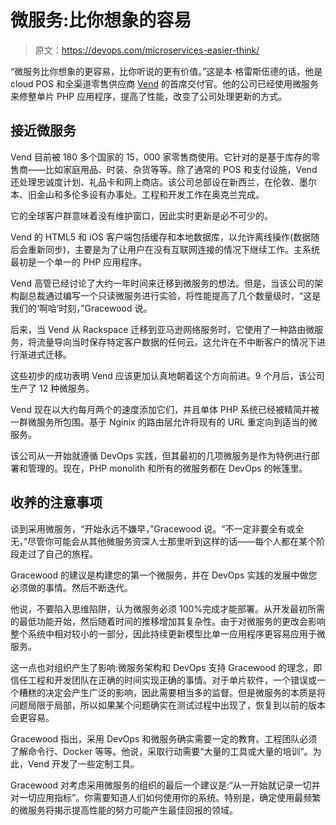 # 微服务:比你想象的容易

> 原文：<https://devops.com/microservices-easier-think/>

“微服务比你想象的更容易，比你听说的更有价值。”这是本·格雷斯伍德的话，他是 cloud POS 和全渠道零售供应商 [Vend](https://www.vendhq.com/) 的首席交付官。他的公司已经使用微服务来修整单片 PHP 应用程序，提高了性能，改变了公司处理更新的方式。

## 接近微服务

Vend 目前被 180 多个国家的 15，000 家零售商使用。它针对的是基于库存的零售商——比如家庭用品、时装、杂货等等。除了通常的 POS 和支付设施，Vend 还处理忠诚度计划、礼品卡和网上商店。该公司总部设在新西兰，在伦敦、墨尔本、旧金山和多伦多设有办事处。工程和开发工作在奥克兰完成。

它的全球客户群意味着没有维护窗口，因此实时更新是必不可少的。

Vend 的 HTML5 和 iOS 客户端包括缓存和本地数据库，以允许离线操作(数据随后会重新同步)，主要是为了让用户在没有互联网连接的情况下继续工作。主系统最初是一个单一的 PHP 应用程序。

Vend 高管已经讨论了大约一年时间来迁移到微服务的想法。但是，当该公司的架构副总裁通过编写一个只读微服务进行实验，将性能提高了几个数量级时，“这是我们的‘啊哈’时刻，”Gracewood 说。

后来，当 Vend 从 Rackspace 迁移到亚马逊网络服务时，它使用了一种路由微服务，将流量导向当时保存特定客户数据的任何云。这允许在不中断客户的情况下进行渐进式迁移。

这些初步的成功表明 Vend 应该更加认真地朝着这个方向前进。9 个月后，该公司生产了 12 种微服务。

Vend 现在以大约每月两个的速度添加它们，并且单体 PHP 系统已经被精简并被一群微服务所包围。基于 Nginix 的路由层允许将现有的 URL 重定向到适当的微服务。

该公司从一开始就遵循 DevOps 实践，但其最初的几项微服务是作为特例进行部署和管理的。现在，PHP monolith 和所有的微服务都在 DevOps 的帐篷里。

## 收养的注意事项

谈到采用微服务，“开始永远不嫌早，”Gracewood 说。“不一定非要全有或全无，”尽管你可能会从其他微服务资深人士那里听到这样的话——每个人都在某个阶段走过了自己的旅程。

Gracewood 的建议是构建您的第一个微服务，并在 DevOps 实践的发展中做您必须做的事情。然后不断迭代。

他说，不要陷入思维陷阱，认为微服务必须 100%完成才能部署。从开发最初所需的最低功能开始，然后随着时间的推移增加其复杂性。由于对微服务的更改会影响整个系统中相对较小的一部分，因此持续更新模型比单一应用程序更容易应用于微服务。

这一点也对组织产生了影响:微服务架构和 DevOps 支持 Gracewood 的理念，即信任工程和开发团队在正确的时间实现正确的事情。对于单片软件，一个错误或一个糟糕的决定会产生广泛的影响，因此需要相当多的监督。但是微服务的本质是将问题局限于局部，所以如果某个问题确实在测试过程中出现了，恢复到以前的版本会更容易。

Gracewood 指出，采用 DevOps 和微服务确实需要一定的教育。工程团队必须了解命令行、Docker 等等。他说，采取行动需要“大量的工具或大量的培训”。为此，Vend 开发了一些定制工具。

Gracewood 对考虑采用微服务的组织的最后一个建议是:“从一开始就记录一切并对一切应用指标”。你需要知道人们如何使用你的系统。特别是，确定使用最频繁的微服务将揭示提高性能的努力可能产生最佳回报的领域。